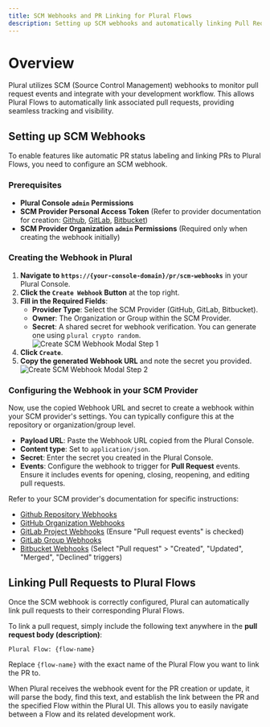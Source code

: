 ```yaml
---
title: SCM Webhooks and PR Linking for Plural Flows
description: Setting up SCM webhooks and automatically linking Pull Requests to Plural Flows
---
```


# Overview

Plural utilizes SCM (Source Control Management) webhooks to monitor pull request events and integrate with your development workflow. This allows Plural Flows to automatically link associated pull requests, providing seamless tracking and visibility.

## Setting up SCM Webhooks

To enable features like automatic PR status labeling and linking PRs to Plural Flows, you need to configure an SCM webhook.

### Prerequisites

*   **Plural Console `admin` Permissions**
*   **SCM Provider Personal Access Token** (Refer to provider documentation for creation: [Github](https://docs.github.com/en/authentication/keeping-your-account-and-data-secure/managing-your-personal-access-tokens#creating-a-personal-access-token-classic), [GitLab](https://docs.gitlab.com/ee/user/profile/personal_access_tokens.html#create-a-personal-access-token), [Bitbucket](https://support.atlassian.com/bitbucket-cloud/docs/access-tokens/))
*   **SCM Provider Organization `admin` Permissions** (Required only when creating the webhook initially)

### Creating the Webhook in Plural

1.  **Navigate to `https://{your-console-domain}/pr/scm-webhooks`** in your Plural Console.
2.  **Click the `Create Webhook` Button** at the top right.
3.  **Fill in the Required Fields**:
    *   **Provider Type**: Select the SCM Provider (GitHub, GitLab, Bitbucket).
    *   **Owner**: The Organization or Group within the SCM Provider.
    *   **Secret**: A shared secret for webhook verification. You can generate one using `plural crypto random`.
    ![Create SCM Webhook Modal Step 1](/images/how-to/console_create-scm-modal.png)
4.  **Click `Create`**.
5.  **Copy the generated Webhook URL** and note the secret you provided.
    ![Create SCM Webhook Modal Step 2](/images/how-to/create-scm-webhook-modal-1.png)

### Configuring the Webhook in your SCM Provider

Now, use the copied Webhook URL and secret to create a webhook within your SCM provider's settings. You can typically configure this at the repository or organization/group level.

*   **Payload URL**: Paste the Webhook URL copied from the Plural Console.
*   **Content type**: Set to `application/json`.
*   **Secret**: Enter the secret you created in the Plural Console.
*   **Events**: Configure the webhook to trigger for **Pull Request** events. Ensure it includes events for opening, closing, reopening, and editing pull requests.

Refer to your SCM provider's documentation for specific instructions:

*   [Github Repository Webhooks](https://docs.github.com/en/webhooks/using-webhooks/creating-webhooks#creating-a-repository-webhook)
*   [GitHub Organization Webhooks](https://docs.github.com/en/webhooks/using-webhooks/creating-webhooks#creating-an-organization-webhook)
*   [GitLab Project Webhooks](https://docs.gitlab.com/ee/user/project/integrations/webhooks.html#configure-a-webhook-in-gitlab) (Ensure "Pull request events" is checked)
*   [GitLab Group Webhooks](https://docs.gitlab.com/ee/user/project/integrations/webhooks.html#group-webhooks)
*   [Bitbucket Webhooks](https://confluence.atlassian.com/bitbucketserver/manage-webhooks-938025878.html) (Select "Pull request" > "Created", "Updated", "Merged", "Declined" triggers)

## Linking Pull Requests to Plural Flows

Once the SCM webhook is correctly configured, Plural can automatically link pull requests to their corresponding Plural Flows.

To link a pull request, simply include the following text anywhere in the **pull request body (description)**:

```
Plural Flow: {flow-name}
```

Replace `{flow-name}` with the exact name of the Plural Flow you want to link the PR to.

When Plural receives the webhook event for the PR creation or update, it will parse the body, find this text, and establish the link between the PR and the specified Flow within the Plural UI. This allows you to easily navigate between a Flow and its related development work. 